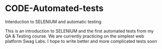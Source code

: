 # CODE-Automated-tests
Interduction to SELENIUM and automatic testing

This is an introduction to SELENIUM and the first automated tests from my QA & Testing course.
We are currently practicing on the simplest web platform Swag Labs.
I hope to write better and more complicated tests soon
